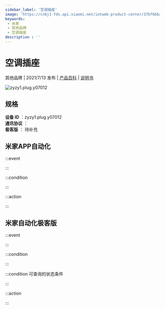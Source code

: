 ```yaml
---
sidebar_label: '空调插座'
image: 'https://cnbj1-fds.api.xiaomi.net/iotweb-product-center/37bf66ba677053528208688eb2777ab0_1625126011989.png?GalaxyAccessKeyId=AKVGLQWBOVIRQ3XLEW&Expires=9223372036854775807&Signature=PevDF4SdcnZVsTvvWJauyTcHUI4='
keywords: 
 - 米家
 - 其他品牌
 - 空调插座
description : ''
---
```

# 空调插座

其他品牌 | 2021/7/13 发布 | [产品百科](https://home.mi.com/webapp/content/baike/product/index.html?model=zyzy1.plug.y07012/) | [说明书](https://home.mi.com/views/introduction.html?model=zyzy1.plug.y07012&region=cn)

![zyzy1.plug.y07012](https://cnbj1-fds.api.xiaomi.net/iotweb-product-center/37bf66ba677053528208688eb2777ab0_1625126011989.png?GalaxyAccessKeyId=AKVGLQWBOVIRQ3XLEW&Expires=9223372036854775807&Signature=PevDF4SdcnZVsTvvWJauyTcHUI4=)

## 规格  
> 
**设备 ID** ：zyzy1.plug.y07012  
**通讯协议** ：  
**极客版**  ： 待补充 


## 米家APP自动化  

:::event  

:::

:::condition  

:::

:::action   

:::

## 米家自动化极客版  

:::event  

:::

:::condition  

:::

:::condition 可查询的状态条件  

:::

:::action  

:::

        
